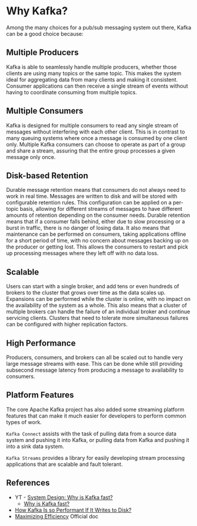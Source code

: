 # Why Kafka?

Among the many choices for a pub/sub messaging system out there, Kafka can be a good choice because:

## Multiple Producers

Kafka is able to seamlessly handle multiple producers, whether those clients are using many topics or the same topic. This makes the system ideal for aggregating data from many clients and making it consistent. Consumer applications can then receive a single stream of events without having to coordinate consuming from multiple topics.

## Multiple Consumers

Kafka is designed for multiple consumers to read any single stream of messages without interfering with each other client. This is in contrast to many queuing systems where once a message is consumed by one client only. Multiple Kafka consumers can choose to operate as part of a group and share a stream, assuring that the entire group processes a given message only once.

## Disk-based Retention

Durable message retention means that consumers do not always need to work in real time. Messages are written to disk and will be stored with configurable retention rules. This configuration can be applied on a per-topic basis, allowing for different streams of messages to have different amounts of retention depending on the consumer needs. Durable retention means that if a consumer falls behind, either due to slow processing or a burst in traffic, there is no danger of losing data. It also means that maintenance can be performed on consumers, taking applications offline for a short period of time, with no concern about messages backing up on the producer or getting lost. This allows the consumers to restart and pick up processing messages where they left off with no data loss.

## Scalable

Users can start with a single broker, and add tens or even hundreds of brokers to the cluster that grows over time as the data scales up. Expansions can be performed while the cluster is online, with no impact on the availability of the system as a whole. This also means that a cluster of multiple brokers can handle the failure of an individual broker and continue servicing clients. Clusters that need to tolerate more simultaneous failures can be configured with higher replication factors.

## High Performance

Producers, consumers, and brokers can all be scaled out to handle very large message streams with ease. This can be done while still providing subsecond message latency from producing a message to availability to consumers.

## Platform Features

The core Apache Kafka project has also added some streaming platform features that can make it much easier for developers to perform common types of work.

`Kafka Connect` assists with the task of pulling data from a source data system and pushing it into Kafka, or pulling data from Kafka and pushing it into a sink data system.

`Kafka Streams` provides a library for easily developing stream processing applications that are scalable and fault tolerant.

## References

* YT - [System Design: Why is Kafka fast?](https://www.youtube.com/watch?v=UNUz1-msbOM&ab_channel=ByteByteGo)
    * [Why is Kafka fast?](https://blog.bytebytego.com/p/why-is-kafka-fast)
* [How Kafka Is so Performant If It Writes to Disk?](https://andriymz.github.io/kafka/kafka-disk-write-performance/#ssl-and-zero-copy)
* [Maximizing Efficiency](https://kafka.apache.org/26/documentation.html#maximizingefficiency) Official doc